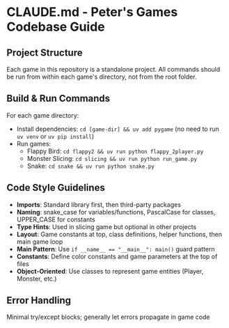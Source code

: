 # CLAUDE.md - Peter's Games Codebase Guide

## Project Structure
Each game in this repository is a standalone project. All commands should be run from within each game's directory, not from the root folder.

## Build & Run Commands
For each game directory:
- Install dependencies: `cd [game-dir] && uv add pygame` (no need to run `uv venv` or `uv pip install`)
- Run games:
  - Flappy Bird: `cd flappy2 && uv run python flappy_2player.py`
  - Monster Slicing: `cd slicing && uv run python run_game.py`
  - Snake: `cd snake && uv run python snake.py`

## Code Style Guidelines
- **Imports**: Standard library first, then third-party packages
- **Naming**: snake_case for variables/functions, PascalCase for classes, UPPER_CASE for constants
- **Type Hints**: Used in slicing game but optional in other projects
- **Layout**: Game constants at top, class definitions, helper functions, then main game loop
- **Main Pattern**: Use `if __name__ == "__main__": main()` guard pattern
- **Constants**: Define color constants and game parameters at the top of files
- **Object-Oriented**: Use classes to represent game entities (Player, Monster, etc.)

## Error Handling
Minimal try/except blocks; generally let errors propagate in game code